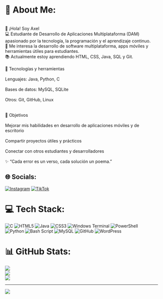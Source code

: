# 💫 About Me:
<br>👋 ¡Hola! Soy Axel <br> 💻 Estudiante de Desarrollo de Aplicaciones Multiplataforma (DAM) apasionado por la tecnología, la programación y el aprendizaje continuo.<br>🎯 Me interesa la desarrollo de software multiplataforma, apps móviles y herramientas útiles para estudiantes.<br>📚 Actualmente estoy aprendiendo HTML, CSS, Java, SQL y Git. <br><br>🚀 Tecnologías y herramientas<br><br>Lenguajes: Java, Python, C<br><br>Bases de datos: MySQL, SQLite<br><br>Otros: Git, GitHub, Linux<br><br><br>📌 Objetivos<br><br>Mejorar mis habilidades en desarrollo de aplicaciones móviles y de escritorio<br><br>Compartir proyectos útiles y prácticos<br><br>Conectar con otros estudiantes y desarrolladores<br><br>✨ “Cada error es un verso, cada solución un poema.”


## 🌐 Socials:
[![Instagram](https://img.shields.io/badge/Instagram-%23E4405F.svg?logo=Instagram&logoColor=white)](https://instagram.com/axelgatri_07) [![TikTok](https://img.shields.io/badge/TikTok-%23000000.svg?logo=TikTok&logoColor=white)](https://tiktok.com/@axelgatri_07) 

# 💻 Tech Stack:
![C](https://img.shields.io/badge/c-%2300599C.svg?style=for-the-badge&logo=c&logoColor=white) ![HTML5](https://img.shields.io/badge/html5-%23E34F26.svg?style=for-the-badge&logo=html5&logoColor=white) ![Java](https://img.shields.io/badge/java-%23ED8B00.svg?style=for-the-badge&logo=openjdk&logoColor=white) ![CSS3](https://img.shields.io/badge/css3-%231572B6.svg?style=for-the-badge&logo=css3&logoColor=white) ![Windows Terminal](https://img.shields.io/badge/Windows%20Terminal-%234D4D4D.svg?style=for-the-badge&logo=windows-terminal&logoColor=white) ![PowerShell](https://img.shields.io/badge/PowerShell-%235391FE.svg?style=for-the-badge&logo=powershell&logoColor=white) ![Python](https://img.shields.io/badge/python-3670A0?style=for-the-badge&logo=python&logoColor=ffdd54) ![Bash Script](https://img.shields.io/badge/bash_script-%23121011.svg?style=for-the-badge&logo=gnu-bash&logoColor=white) ![MySQL](https://img.shields.io/badge/mysql-4479A1.svg?style=for-the-badge&logo=mysql&logoColor=white) ![GitHub](https://img.shields.io/badge/github-%23121011.svg?style=for-the-badge&logo=github&logoColor=white) ![WordPress](https://img.shields.io/badge/WordPress-%23117AC9.svg?style=for-the-badge&logo=WordPress&logoColor=white)
# 📊 GitHub Stats:
![](https://github-readme-stats.vercel.app/api?username=agarciatrivino07-web&theme=neon&hide_border=false&include_all_commits=true&count_private=true)<br/>
![](https://nirzak-streak-stats.vercel.app/?user=agarciatrivino07-web&theme=neon&hide_border=false)<br/>
![](https://github-readme-stats.vercel.app/api/top-langs/?username=agarciatrivino07-web&theme=neon&hide_border=false&include_all_commits=true&count_private=true&layout=compact)

---
[![](https://visitcount.itsvg.in/api?id=agarciatrivino07-web&icon=0&color=0)](https://visitcount.itsvg.in)

<!-- Proudly created with GPRM ( https://gprm.itsvg.in ) -->
